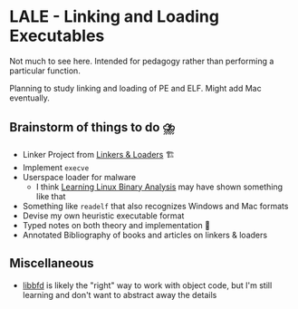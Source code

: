 # LALE - Linking and Loading Executables

Not much to see here. Intended for pedagogy rather than performing a particular function.

Planning to study linking and loading of PE and ELF. Might add Mac eventually.

## **Brainstorm** of things to do ⛈️
* Linker Project from [Linkers & Loaders](https://linker.iecc.com/) 🏗️
* Implement `execve`
* Userspace loader for malware
    - I think [Learning Linux Binary Analysis](https://github.com/PacktPublishing/Learning-Linux-Binary-Analysis) may have shown something like that
* Something like `readelf` that also recognizes Windows and Mac formats
* Devise my own heuristic executable format
* Typed notes on both theory and implementation 🚧
* Annotated Bibliography of books and articles on linkers & loaders

## Miscellaneous
* [libbfd](https://ftp.gnu.org/old-gnu/Manuals/bfd-2.9.1/html_chapter/bfd_1.html) is likely the "right" way to work with object code, but I'm still learning and don't want to abstract away the details

